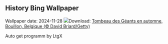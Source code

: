 ## History Bing Wallpaper
Wallpaper date: 2024-11-28
![](https://www.bing.com/th?id=OHR.SemoisRiver_FR-FR4323889306_UHD.jpg&w=1000)Download: [Tombeau des Géants en automne, Bouillon, Belgique (© David Briard/Getty)](https://www.bing.com/th?id=OHR.SemoisRiver_FR-FR4323889306_UHD.jpg)

Auto get programm by LtgX
